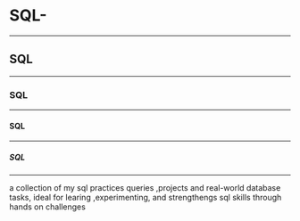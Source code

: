 # SQL-
---
## SQL
---
### SQL
---
#### SQL
---
##### SQL
---

 a collection of my sql practices queries ,projects and real-world database tasks, ideal for learing ,experimenting, and strengthengs sql skills through hands on challenges
